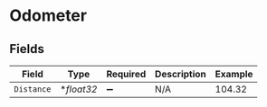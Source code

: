 # Odometer


## Fields

| Field              | Type               | Required           | Description        | Example            |
| ------------------ | ------------------ | ------------------ | ------------------ | ------------------ |
| `Distance`         | **float32*         | :heavy_minus_sign: | N/A                | 104.32             |